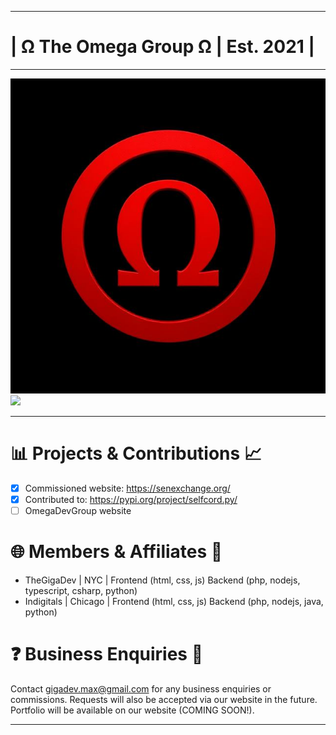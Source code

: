 ***
# | Ω The Omega Group Ω | Est. 2021 |
***

![logo](files/omega.jpg)
[![](https://skillicons.dev/icons?i=html,css,php,js,nodejs,typescript,java,py,cs,git,github,unity)](https://skillicons.dev)
***

# 📊 Projects & Contributions 📈
- [x] Commissioned website: https://senexchange.org/
- [x] Contributed to: https://pypi.org/project/selfcord.py/
- [ ] OmegaDevGroup website

# 🌐 Members & Affiliates 👾
- TheGigaDev | NYC | Frontend (html, css, js) Backend (php, nodejs, typescript, csharp, python)
- Indigitals | Chicago | Frontend (html, css, js) Backend (php, nodejs, java, python)

# ❓ Business Enquiries 💬
Contact gigadev.max@gmail.com for any business enquiries or commissions. Requests will also be
accepted via our website in the future. Portfolio will be available on our website (COMING SOON!).
***
